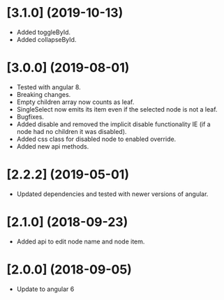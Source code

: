 <a name="3.1.0"></a>
# [3.1.0] (2019-10-13)

* Added toggleById.
* Added collapseById.

<a name="3.0.0"></a>
# [3.0.0] (2019-08-01)

* Tested with angular 8.
* Breaking changes.
* Empty children array now counts as leaf.
* SingleSelect now emits its item even if the selected node is not a leaf.
* Bugfixes.
* Added disable and removed the implicit disable functionality IE (if a node had no children it was disabled).
* Added css class for disabled node to enabled override.
* Added new api methods.

<a name="2.2.2"></a>
# [2.2.2] (2019-05-01)

* Updated dependencies and tested with newer versions of angular.

<a name="2.1.0"></a>
# [2.1.0] (2018-09-23)

* Added api to edit node name and node item.

<a name="2.0.0"></a>
# [2.0.0] (2018-09-05)

* Update to angular 6